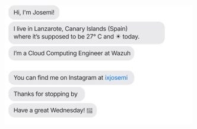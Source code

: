 [![](https://raw.githubusercontent.com/ixjosemi/ixjosemi/main/chat.svg)](https://instagram.com/ixjosemi)
